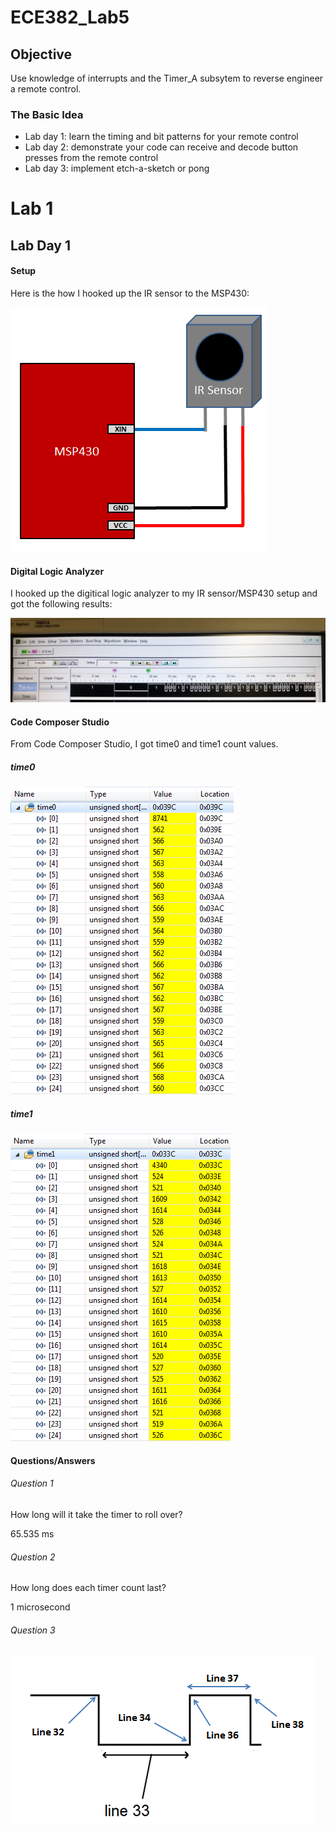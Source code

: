 ECE382_Lab5
===========

## Objective
Use knowledge of interrupts and the Timer_A subsytem to reverse engineer a remote control.

### The Basic Idea
* Lab day 1: learn the timing and bit patterns for your remote control
* Lab day 2: demonstrate your code can receive and decode button presses from the remote control
* Lab day 3: implement etch-a-sketch or pong

# Lab 1

## Lab Day 1

#### Setup
Here is the how I hooked up the IR sensor to the MSP430:

![alt test](https://github.com/sabinpark/ECE382_Lab5/blob/master/images/lab_setup.PNG "IR setup")

#### Digital Logic Analyzer
I hooked up the digitical logic analyzer to my IR sensor/MSP430 setup and got the following results:

![alt test](https://github.com/sabinpark/ECE382_Lab5/blob/master/images/digital_logic_analyzer.jpg "digital logic analyzer result")

#### Code Composer Studio
From Code Composer Studio, I got time0 and time1 count values.
##### time0
![alt test](https://github.com/sabinpark/ECE382_Lab5/blob/master/images/time0_array.PNG "time0 count result")
##### time1
![alt test](https://github.com/sabinpark/ECE382_Lab5/blob/master/images/time1_array.PNG "time1 count result")

#### Questions/Answers
###### Question 1
How long will it take the timer to roll over?

65.535 ms

###### Question 2
How long does each timer count last?

1 microsecond

###### Question 3

![alt test](https://github.com/sabinpark/ECE382_Lab5/blob/master/images/wave_form_question.PNG "waveform/code")




